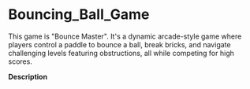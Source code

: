 # Bouncing_Ball_Game
This game is "Bounce Master". It's a dynamic arcade-style game where players control a paddle to bounce a ball, break bricks, and navigate challenging levels featuring obstructions, all while competing for high scores.

**Description**
